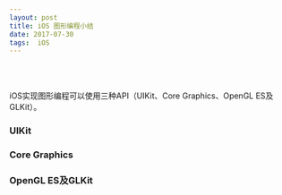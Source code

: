```yaml
---
layout: post
title: iOS 图形编程小结
date: 2017-07-30 
tags:  iOS   
---
```


<br><br>

iOS实现图形编程可以使用三种API（UIKit、Core Graphics、OpenGL ES及GLKit）。

### UIKit

### Core Graphics

### OpenGL ES及GLKit

